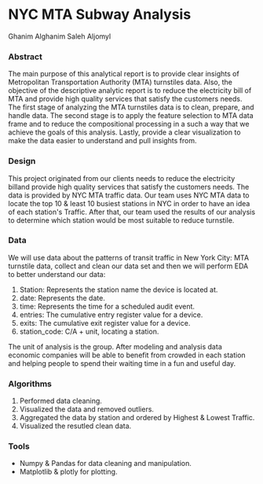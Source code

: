 

# NYC MTA Subway Analysis

Ghanim Alghanim
Saleh Aljomyl

### Abstract


The main purpose of this analytical report is to provide clear insights of Metropolitan Transportation Authority (MTA) turnstiles data. Also, the objective of the descriptive analytic report is to reduce the electricity bill of MTA and provide high quality services that satisfy the customers needs. The first stage of analyzing the MTA turnstiles data is to clean, prepare, and handle data. The second stage is to apply the feature selection to MTA data frame and to reduce the compositional processing in a such a way that we achieve the goals of this analysis. Lastly, provide a clear visualization to make the data easier to understand and pull insights from.  

### Design

This project originated from our clients needs to reduce the electricity billand provide high quality services that satisfy the customers needs. The data is provided by NYC MTA traffic data. Our team uses NYC MTA data to locate the top 10 & least 10 busiest stations in NYC in order to have an idea of each station's Traffic. After that, our team used the results of our analysis to determine which station would be most suitable to reduce turnstile.

### Data

We will use data about the patterns of transit traffic in New York City: MTA turnstile data, collect and clean our data set and then we will perform EDA to better understand our data:  
1. Station:		Represents the station name the device is located at.
2. date:			Represents the date.
3. time:			Represents the time for a scheduled audit event.
4. entries:		The cumulative entry register value for a device.
5. exits:		The cumulative exit register value for a device.
6. station_code:	C/A + unit, locating a station.

The unit of analysis is the group. After modeling and analysis data economic companies will be able to benefit from crowded in each station and helping people to spend their waiting time in a fun and useful day.


### Algorithms

1. Performed data cleaning.
2. Visualized the data and removed outliers.
3. Aggregated the data by station and ordered by Highest & Lowest Traffic.
4. Visualized the resutled clean data.


### Tools

- Numpy & Pandas for data cleaning and manipulation.
- Matplotlib & plotly for plotting.
